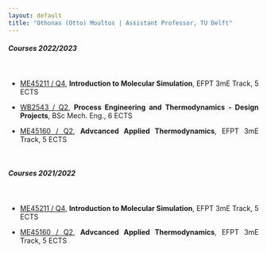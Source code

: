 ```yaml
---
layout: default
title: "Othonas (Otto) Moultos | Assistant Professor, TU Delft"
---
```


<div id="people" class="row">
<div  style="text-align: justify;" class="col-sm-10">
<h5>Courses 2022/2023</h5>

<br/>

<section markdown="1">

- [ME45211 / Q4](https://brightspace.tudelft.nl/d2l/home/400948), <strong>Introduction to Molecular Simulation</strong>, EFPT 3mE Track, 5 ECTS

- [WB2543 / Q2](https://brightspace.tudelft.nl/d2l/home/501737), <strong>Process Engineering and Thermodynamics - Design Projects</strong>, BSc Mech. Eng., 6 ECTS

- [ME45160 / Q2](https://brightspace.tudelft.nl/d2l/home/400934), <strong>Advcanced Applied Thermodynamics</strong>, EFPT 3mE Track, 5 ECTS

</section>

<br/>

<h5>Courses 2021/2022</h5>

<br/>

<section markdown="1">

- [ME45211 / Q4](https://brightspace.tudelft.nl/d2l/home/400948), <strong>Introduction to Molecular Simulation</strong>, EFPT 3mE Track, 5 ECTS

- [ME45160 / Q2](https://brightspace.tudelft.nl/d2l/home/400934), <strong>Advcanced Applied Thermodynamics</strong>, EFPT 3mE Track, 5 ECTS

</section>

</div>
</div>

